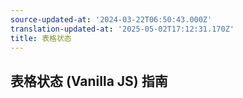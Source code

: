 ```yaml
---
source-updated-at: '2024-03-22T06:50:43.000Z'
translation-updated-at: '2025-05-02T17:12:31.170Z'
title: 表格状态
---
```

## 表格状态 (Vanilla JS) 指南
